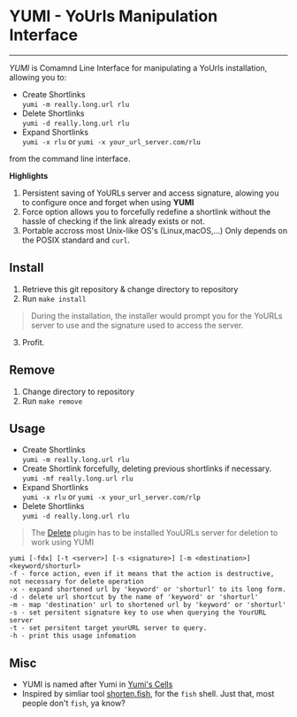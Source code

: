 # YUMI - YoUrls Manipulation Interface
---
*YUMI* is Comamnd Line Interface for manipulating a YoUrls installation, 
allowing you to:
* Create Shortlinks  
`yumi -m really.long.url rlu`
* Delete Shortlinks  
`yumi -d really.long.url rlu`
* Expand Shortlinks  
`yumi -x rlu` or `yumi -x your_url_server.com/rlu`

from the command line interface.

**Highlights**
1. Persistent saving of YoURLs server and access signature, alowing you to 
	configure once and forget when using **YUMI**
2. Force option allows you to forcefully redefine a shortlink without the hassle
	of checking if the link already exists or not.
3. Portable accross most Unix-like OS's (Linux,macOS,...)
	Only depends on the POSIX standard and `curl`.

## Install
1. Retrieve this git repository & change directory to repository
2. Run `make install`
> During the installation, the installer would prompt you for the YoURLs server
> to use and the signature used to access the server.
3. Profit.

## Remove
1. Change directory to repository
2. Run `make remove`

## Usage
* Create Shortlinks  
`yumi -m really.long.url rlu`
* Create Shortlink forcefully, deleting previous shortlinks if necessary.  
`yumi -mf really.long.url rlu` 
* Expand Shortlinks  
`yumi -x rlu` or `yumi -x your_url_server.com/rlp`
* Delete Shortlinks  
`yumi -d really.long.url rlu`
> The [Delete](https://github.com/claytondaley/yourls-api-delete) plugin has 
to be installed YouURLs server for deletion to work using YUMI

```
yumi [-fdx] [-t <server>] [-s <signature>] [-m <destination>] <keyword/shorturl>
-f - force action, even if it means that the action is destructive, 
not necessary for delete operation
-x - expand shortened url by 'keyword' or 'shorturl' to its long form.
-d - delete url shortcut by the name of 'keyword' or 'shorturl'
-m - map 'destination' url to shortened url by 'keyword' or 'shorturl'
-s - set persitent signature key to use when querying the YourURL server
-t - set persitent target yourURL server to query.
-h - print this usage infomation
```

## Misc
* YUMI is named after Yumi in
[Yumi's Cells](http://www.webtoons.com/en/romance/yumi-cell/list?title_no=478)
* Inspired by simliar tool [shorten.fish](https://github.com/jethrokuan/fish-yourls),
for the `fish` shell. Just that, most people don't `fish`, ya know?

